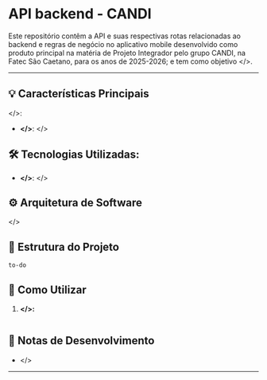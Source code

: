 # API backend - CANDI

Este repositório contêm a API e suas respectivas rotas relacionadas ao backend e regras de negócio no aplicativo mobile desenvolvido como produto principal na matéria de Projeto Integrador pelo grupo CANDI, na Fatec São Caetano, para os anos de 2025-2026; e tem como objetivo </>. 

---

## :bulb: Características Principais

</>:

- **</>**: </>

## 🛠️ Tecnologias Utilizadas:

- **</>**: </>

## :gear: Arquitetura de Software

</>

## 📁 Estrutura do Projeto

```
to-do
```

## 🚀 Como Utilizar 

1. **</>:**

    ```bash
    
    ```

## 📝 Notas de Desenvolvimento

- </>
  
---



